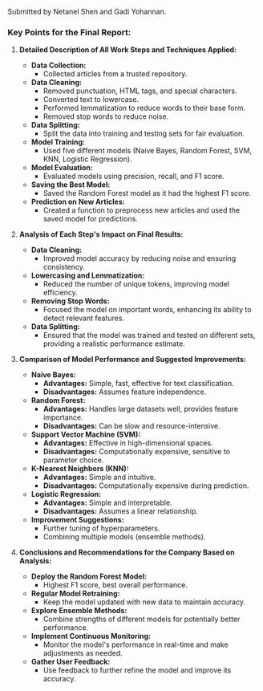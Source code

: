Submitted by Netanel Shen and Gadi Yohannan.

### Key Points for the Final Report:

1. **Detailed Description of All Work Steps and Techniques Applied:**
   - **Data Collection:**
     - Collected articles from a trusted repository.
   - **Data Cleaning:**
     - Removed punctuation, HTML tags, and special characters.
     - Converted text to lowercase.
     - Performed lemmatization to reduce words to their base form.
     - Removed stop words to reduce noise.
   - **Data Splitting:**
     - Split the data into training and testing sets for fair evaluation.
   - **Model Training:**
     - Used five different models (Naive Bayes, Random Forest, SVM, KNN, Logistic Regression).
   - **Model Evaluation:**
     - Evaluated models using precision, recall, and F1 score.
   - **Saving the Best Model:**
     - Saved the Random Forest model as it had the highest F1 score.
   - **Prediction on New Articles:**
     - Created a function to preprocess new articles and used the saved model for predictions.

2. **Analysis of Each Step's Impact on Final Results:**
   - **Data Cleaning:**
     - Improved model accuracy by reducing noise and ensuring consistency.
   - **Lowercasing and Lemmatization:**
     - Reduced the number of unique tokens, improving model efficiency.
   - **Removing Stop Words:**
     - Focused the model on important words, enhancing its ability to detect relevant features.
   - **Data Splitting:**
     - Ensured that the model was trained and tested on different sets, providing a realistic performance estimate.

3. **Comparison of Model Performance and Suggested Improvements:**
   - **Naive Bayes:**
     - **Advantages:** Simple, fast, effective for text classification.
     - **Disadvantages:** Assumes feature independence.
   - **Random Forest:**
     - **Advantages:** Handles large datasets well, provides feature importance.
     - **Disadvantages:** Can be slow and resource-intensive.
   - **Support Vector Machine (SVM):**
     - **Advantages:** Effective in high-dimensional spaces.
     - **Disadvantages:** Computationally expensive, sensitive to parameter choice.
   - **K-Nearest Neighbors (KNN):**
     - **Advantages:** Simple and intuitive.
     - **Disadvantages:** Computationally expensive during prediction.
   - **Logistic Regression:**
     - **Advantages:** Simple and interpretable.
     - **Disadvantages:** Assumes a linear relationship.
   - **Improvement Suggestions:**
     - Further tuning of hyperparameters.
     - Combining multiple models (ensemble methods).

4. **Conclusions and Recommendations for the Company Based on Analysis:**
   - **Deploy the Random Forest Model:**
     - Highest F1 score, best overall performance.
   - **Regular Model Retraining:**
     - Keep the model updated with new data to maintain accuracy.
   - **Explore Ensemble Methods:**
     - Combine strengths of different models for potentially better performance.
   - **Implement Continuous Monitoring:**
     - Monitor the model's performance in real-time and make adjustments as needed.
   - **Gather User Feedback:**
     - Use feedback to further refine the model and improve its accuracy.
